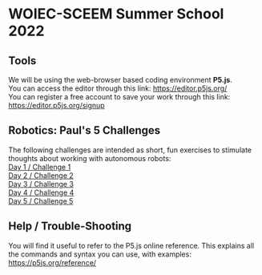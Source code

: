# WOIEC-SCEEM Summer School 2022

## Tools

We will be using the web-browser based coding environment **P5.js**.<br>
You can access the editor through this link: <a href="https://editor.p5js.org/">https://editor.p5js.org/</a><br>
You can register a free account to save your work through this link: <a href="https://editor.p5js.org/signup">https://editor.p5js.org/signup</a><br>

## Robotics: Paul's 5 Challenges

The following challenges are intended as short, fun exercises to stimulate thoughts about working with autonomous robots:
<br>
<a href="">Day 1 / Challenge 1</a><br>
<a href="">Day 2 / Challenge 2</a><br>
<a href="">Day 3 / Challenge 3</a><br>
<a href="">Day 4 / Challenge 4</a><br>
<a href="">Day 5 / Challenge 5</a><br>


## Help / Trouble-Shooting

You will find it useful to refer to the P5.js online reference.  This explains all the commands and syntax you can use, with examples:
<a href="https://p5js.org/reference/">https://p5js.org/reference/</a>
